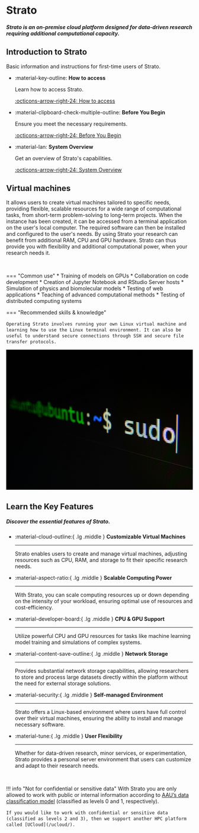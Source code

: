 # Strato

##### Strato is an on-premise cloud platform designed for data-driven research requiring additional computational capacity. 


## Introduction to Strato

Basic information and instructions for first-time users of Strato.

<div class="grid cards grid-three" markdown>

<!--
Icons can be searched and found here:
https://squidfunk.github.io/mkdocs-material/reference/icons-emojis/ (best, is to use the ones starting with material)
-->

- :material-key-outline: __How to access__ 

    Learn how to access Strato.
  
    [:octicons-arrow-right-24: How to access](/strato/how-to-access/)

- :material-clipboard-check-multiple-outline: __Before You Begin__ 

    Ensure you meet the necessary requirements.

    [:octicons-arrow-right-24: Before You Begin](/strato/getting-started/before-you-begin/)

- :material-lan: __System Overview__ 

    Get an overview of Strato's capabilities.

    [:octicons-arrow-right-24: System Overview](/strato/system-overview/hardware/)

</div>

## Virtual machines

It allows users to create virtual machines tailored to specific needs, providing flexible, scalable resources for a wide range of computational tasks, from short-term problem-solving to long-term projects. When the instance has been created, it can be accessed from a terminal application on the user's local computer. The required software can then be installed and configured to the user's needs. By using Strato your research can benefit from additional RAM, CPU and GPU hardware. Strato can thus provide you with flexibility and additional computational power, when your research needs it.

<br> <!-- Just a little break -->

<div class="grid" markdown>

=== "Common use"
    * Training of models on GPUs
    * Collaboration on code development
    * Creation of Jupyter Notebook and RStudio Server hosts
    * Simulation of physics and biomolecular models
    * Testing of web applications
    * Teaching of advanced computational methods
    * Testing of distributed computing systems

=== "Recommended skills & knowledge"

    Operating Strato involves running your own Linux virtual machine and learning how to use the Linux terminal environment. It can also be useful to understand secure connections through SSH and secure file transfer protocols.


![Image title](/assets/img/strato_hero.jpg)

</div>

## Learn the Key Features

##### Discover the essential features of Strato.


<div class="grid cards grid-three" markdown>

<!--
Icons can be searched and found here:
https://squidfunk.github.io/mkdocs-material/reference/icons-emojis/ (best, is to use the ones starting with material)
-->

-   :material-cloud-outline:{ .lg .middle } __Customizable Virtual Machines__

    ---
    
    Strato enables users to create and manage virtual machines, adjusting resources such as CPU, RAM, and storage to fit their specific research needs.

-   :material-aspect-ratio:{ .lg .middle } __Scalable Computing Power__

    ---
    
    With Strato, you can scale computing resources up or down depending on the intensity of your workload, ensuring optimal use of resources and cost-efficiency.

-   :material-developer-board:{ .lg .middle } __CPU & GPU Support__

    ---
    
    Utilize powerful CPU and GPU resources for tasks like machine learning model training and simulations of complex systems.

-   :material-content-save-outline:{ .lg .middle } __Network Storage__

    ---
    
    Provides substantial network storage capabilities, allowing researchers to store and process large datasets directly within the platform without the need for external storage solutions.

-   :material-security:{ .lg .middle } __Self-managed Environment__

    ---
    
    Strato offers a Linux-based environment where users have full control over their virtual machines, ensuring the ability to install and manage necessary software.

-   :material-tune:{ .lg .middle } __User Flexibility__

    ---
    
    Whether for data-driven research, minor services, or experimentation, Strato provides a personal server environment that users can customize and adapt to their research needs.

</div>

<br> <!-- Just a little break -->

!!! info "Not for confidential or sensitive data"
    With Strato you are only allowed to work with public or internal information according to [AAU’s data classification model](https://www.security.aau.dk/data-classification) (classified as levels 0 and 1, respectively).

    If you would like to work with confidential or sensitive data (classified as levels 2 and 3), then we support another HPC platform called [UCloud](/ucloud/).
